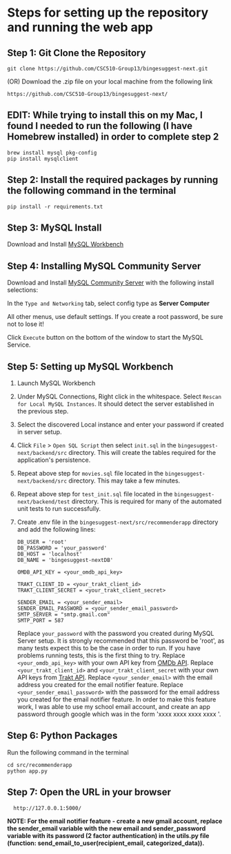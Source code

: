 # Steps for setting up the repository and running the web app

## Step 1: Git Clone the Repository
  
    git clone https://github.com/CSC510-Group13/bingesuggest-next.git
    
  (OR) Download the .zip file on your local machine from the following link
  
    https://github.com/CSC510-Group13/bingesuggest-next/

## EDIT: While trying to install this on my Mac, I found I needed to run the following (I have Homebrew installed) in order to complete step 2

    brew install mysql pkg-config
    pip install mysqlclient

## Step 2: Install the required packages by running the following command in the terminal
   
    pip install -r requirements.txt

## Step 3: MySQL Install
   Download and Install [MySQL Workbench](https://dev.mysql.com/downloads/workbench/)

## Step 4: Installing MySQL Community Server

   Download and Install [MySQL Community Server](https://dev.mysql.com/downloads/mysql/) with the following install selections:

   In the `Type and Networking` tab, select config type as **Server Computer**
   
   All other menus, use default settings. If you create a root password, be sure not to lose it!

   Click `Execute` button on the bottom of the window to start the MySQL Service.

## Step 5: Setting up MySQL Workbench
 1. Launch MySQL Workbench
 2. Under MySQL Connections, Right click in the whitespace. Select `Rescan for Local MySQL Instances`. It should detect the server established in the previous step.
 3. Select the discovered Local instance and enter your password if created in server setup.
 4. Click `File` > `Open SQL Script` then select `init.sql` in the `bingesuggest-next/backend/src` directory. This will create the tables required for the application's persistence.
 5. Repeat above step for `movies.sql` file located in the `bingesuggest-next/backend/src` directory. This may take a few minutes.
 6. Repeat above step for `test_init.sql` file located in the `bingesuggest-next/backend/test` directory. This is required for many of the automated unit tests to run successfully.
 7. Create .env file in the `bingesuggest-next/src/recommenderapp` directory and add the following lines:
 
    ```
    DB_USER = 'root'
    DB_PASSWORD = 'your_password'
    DB_HOST = 'localhost'
    DB_NAME = 'bingesuggest-nextDB'

    OMDB_API_KEY = <your_omdb_api_key>

    TRAKT_CLIENT_ID = <your_trakt_client_id>
    TRAKT_CLIENT_SECRET = <your_trakt_client_secret>

    SENDER_EMAIL = <your_sender_email>
    SENDER_EMAIL_PASSWORD = <your_sender_email_password>
    SMTP_SERVER = "smtp.gmail.com"
    SMTP_PORT = 587
    ```

    Replace `your_password` with the password you created during MySQL Server setup. It is strongly recommended that this password be 'root', as many tests expect this to be the case in order to run. If you have problems running tests, this is the first thing to try.
    Replace `<your_omdb_api_key>` with your own API key from [OMDb API](http://www.omdbapi.com/).
    Replace `<your_trakt_client_id>` and `<your_trakt_client_secret` with your own API keys from [Trakt API](https://trakt.tv/).
    Replace `<your_sender_email>` with the email address you created for the email notifier feature.
    Replace `<your_sender_email_password>` with the password for the email address you created for the email notifier feature. In order to make this feature work, I was able to use my school email account, and create an app password through google which was in the form 'xxxx xxxx xxxx xxxx '.
   
## Step 6: Python Packages
   Run the following command in the terminal
    
    cd src/recommenderapp
    python app.py
   
    
## Step 7: Open the URL in your browser 

      http://127.0.0.1:5000/


**NOTE: For the email notifier feature - create a new gmail account, replace the sender_email variable with the new email and sender_password variable with its password (2 factor authentication) in the utils.py file (function: send_email_to_user(recipient_email, categorized_data)).**
